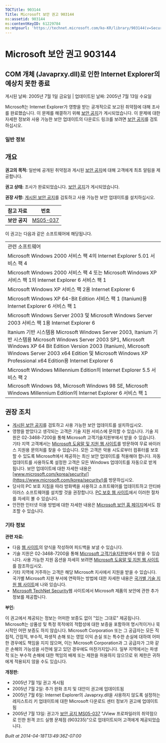 ```yaml
---
TOCTitle: 903144
Title: Microsoft 보안 권고 903144
ms:assetid: 903144
ms:contentKeyID: 61229784
ms:mtpsurl: 'https://technet.microsoft.com/ko-KR/library/903144(v=Security.10)'
---
```




Microsoft 보안 권고 903144
==========================

COM 개체 (Javaprxy.dll)로 인한 Internet Explorer의 예상치 못한 종료
-------------------------------------------------------------------

게시된 날짜: 2005년 7월 1일 금요일 | 업데이트된 날짜: 2005년 7월 13일 수요일

Microsoft는 Internet Explorer가 영향을 받는 공개적으로 보고된 취약점에 대해 조사를 완료했습니다. 이 문제를 해결하기 위해 [보안 공지](https://technet.microsoft.com/security/bulletin/ms05-037)가 게시되었습니다. 이 문제에 대한 자세한 정보와 사용 가능한 보안 업데이트의 다운로드 링크를 보려면 [보안 공지](https://technet.microsoft.com/security/bulletin/ms05-037)를 검토하십시오.

### 일반 정보

개요
----


**권고의 목적:** 일반에 공개된 취약점과 게시된 [보안 공지](https://technet.microsoft.com/security/bulletin/ms05-037)에 대해 고객에게 최초 알림을 제공합니다.

**권고 상태:** 조사가 완료되었습니다. [보안 공지](https://technet.microsoft.com/security/bulletin/ms05-037)가 게시되었습니다.

**권장 사항:** [게시된 보안 공지](https://technet.microsoft.com/security/bulletin/ms05-037)를 검토하고 사용 가능한 보안 업데이트를 설치하십시오.

| 참고 자료     | 번호                                                                |
|---------------|---------------------------------------------------------------------|
| **보안 공지** | [MS05-037](https://technet.microsoft.com/security/bulletin/ms05-037) |

이 권고는 다음과 같은 소프트웨어에 해당됩니다.

|                                                                                                                                                                                                                                                                                            |
|--------------------------------------------------------------------------------------------------------------------------------------------------------------------------------------------------------------------------------------------------------------------------------------------|
| 관련 소프트웨어                                                                                                                                                                                                                                                                            |
| Microsoft Windows 2000 서비스 팩 4의 Internet Explorer 5.01 서비스 팩 4                                                                                                                                                                                                                    |
| Microsoft Windows 2000 서비스 팩 4 또는 Microsoft Windows XP 서비스 팩 1의 Internet Explorer 6 서비스 팩 1                                                                                                                                                                                 |
| Microsoft Windows XP 서비스 팩 2용 Internet Explorer 6                                                                                                                                                                                                                                     |
| Microsoft Windows XP 64-Bit Edition 서비스 팩 1 (Itanium)용 Internet Explorer 6 서비스 팩 1                                                                                                                                                                                                |
| Microsoft Windows Server 2003 및 Microsoft Windows Server 2003 서비스 팩 1용 Internet Explorer 6                                                                                                                                                                                           |
| Itanium 기반 시스템용 Microsoft Windows Server 2003, Itanium 기반 시스템용 Microsoft Windows Server 2003 SP1, Microsoft Windows XP 64 Bit Edition Version 2003 (Itanium), Microsoft Windows Server 2003 x64 Edition 및 Microsoft Windows XP Professional x64 Edition용 Internet Explorer 6 |
| Microsoft Windows Millennium Edition의 Internet Explorer 5.5 서비스 팩 2                                                                                                                                                                                                                   |
| Microsoft Windows 98, Microsoft Windows 98 SE, Microsoft Windows Millennium Edition의 Internet Explorer 6 서비스 팩 1                                                                                                                                                                      |

권장 조치
---------


-   [게시된 보안 공지](https://technet.microsoft.com/security/bulletin/ms05-037)를 검토하고 사용 가능한 보안 업데이트를 설치하십시오.
-   영향을 받았다고 생각되는 고객은 기술 지원 서비스에 문의할 수 있습니다. 기술 지원은 02-3468-7200을 통해 Microsoft 고객기술지원부에서 받을 수 있습니다. 기타 지역 고객께서는 [Microsoft 도움말 및 지원 웹 사이트](https://support.microsoft.com/security/)를 방문하여 무료 바이러스 지원용 문의처를 찾을 수 있습니다.
    모든 고객은 악용 시도로부터 컴퓨터를 보호할 수 있도록 Microsoft에서 제공하는 최신 보안 업데이트를 적용해야 합니다. 자동 업데이트를 사용하도록 설정한 고객은 모든 Windows 업데이트를 자동으로 받게 됩니다. 보안 업데이트에 대한 자세한 내용은 [www.microsoft.com/korea/security/](https://www.microsoft.com/korea/security/)를 방문하십시오.
-   당사의 PC 보호 지침을 따라 방화벽을 사용하고 소프트웨어를 업데이트하고 안티바이러스 소프트웨어를 설치할 것을 권장합니다. [PC 보호 웹 사이트](https://www.microsoft.com/korea/athome/security/protect/default.mspx)에서 이러한 절차를 자세히 볼 수 있습니다.
-   안전한 인터넷 이용 방법에 대한 자세한 내용은 [Microsoft 보안 홈 페이지](https://www.microsoft.com/korea/security)에서도 참조할 수 있습니다.

### 기타 정보

**관련 자료:**

-   다음 [웹 사이트](https://support.microsoft.com/common/survey.aspx?scid=sw;en;1257&amp;showpage=1&amp;ws=technet&amp;sd=tech)의 양식을 작성하여 피드백을 보낼 수 있습니다.
-   기술 지원은 02-3468-7200을 통해 [Microsoft 고객기술지원부](https://go.microsoft.com/fwlink/?linkid=21131)에서 받을 수 있습니다. 사용 가능한 지원 옵션을 자세히 보려면 [Microsoft 도움말 및 지원 웹 사이트](https://support.microsoft.com/)를 참조하십시오.
-   기타 지역에 거주하는 고객은 해당 Microsoft 지사에서 지원을 받을 수 있습니다. 국가별 Microsoft 지원 부서에 연락하는 방법에 대한 자세한 내용은 [국가별 기술 지원 웹 사이트](https://go.microsoft.com/fwlink/?linkid=21155)에 나와 있습니다.
-   [Microsoft TechNet Security](https://www.microsoft.com/korea/technet/security/)웹 사이트에서 Microsoft 제품의 보안에 관한 추가 정보를 제공합니다.

**부인:**

이 권고에서 제공되는 정보는 어떠한 보증도 없이 "있는 그대로" 제공됩니다. Microsoft는 상품성 및 특정 목적에의 적합성에 대한 보증을 포함하여 명시적이거나 묵시적인 어떤 보증도 하지 않습니다. Microsoft Corporation 또는 그 공급자는 모든 직접적, 간접적, 부수적, 파생적 손해 또는 영업 이익 손실 또는 특수한 손실에 대하여 어떠한 경우에도 책임을 지지 않으며, 이는 Microsoft Corporation과 그 공급자가 그와 같은 손해의 가능성을 사전에 알고 있던 경우에도 마찬가지입니다. 일부 지역에서는 파생적 또는 부수적 손해에 대한 책임의 배제 또는 제한을 허용하지 않으므로 위 제한은 귀하에게 적용되지 않을 수도 있습니다.

**개정판:**

-   2005년 7월 1일 권고 게시됨
-   2005년 7월 2일: 추가 완화 조치 및 대안이 권고에 업데이트됨
-   2005년 7월 6일: Internet Explorer의 Javaprxy.dll을 사용하지 않도록 설정하는 레지스트리 키 업데이트에 대한 Microsoft 다운로드 센터 정보가 권고에 업데이트됨
-   2005년 7월 13일: 권고가 [보안 공지 MS05-037](https://technet.microsoft.com/security/bulletin/ms05-037) "JView 프로파일러의 취약점으로 인한 원격 코드 실행 문제점 (903235)"으로 업데이트되어 고객에게 제공되었습니다.

*Built at 2014-04-18T13:49:36Z-07:00*
